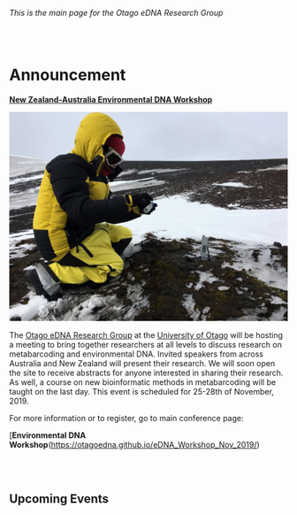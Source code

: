 *This is the main page for the Otago eDNA Research Group*

<br/><br/>
# Announcement

[**New Zealand-Australia Environmental DNA Workshop**](https://otagoedna.github.io/eDNA_Workshop_Nov_2019/)

![alt text](images/antarctic_soil_samples_small.jpg)

The [Otago eDNA Research Group](https://otagoedna.github.io/) at the [University of Otago](https://www.otago.ac.nz/) will be hosting a meeting to bring together researchers at all levels to discuss research on metabarcoding and environmental DNA. Invited speakers from across Australia and New Zealand will present their research. We will soon open the site to receive abstracts for anyone interested in sharing their research. As well, a course on new bioinformatic methods in metabarcoding will be taught on the last day. This event is scheduled for 25-28th of November, 2019.

For more information or to register, go to main conference page:

[**Environmental DNA Workshop**(https://otagoedna.github.io/eDNA_Workshop_Nov_2019/)



<br/><br/>

## Upcoming Events


